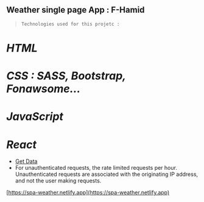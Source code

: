 ## Weather single page App : F-Hamid

> `Technologies used for this projetc :`

# _HTML_

# _CSS : SASS, Bootstrap, Fonawsome..._

# _JavaScript_

# _React_

- [Get Data](https://api.openweathermap.org)
- For unauthenticated requests, the rate limited requests per hour. Unauthenticated requests are associated with the originating IP address, and not the user making requests.

[https://spa-weather.netlify.app](https://spa-weather.netlify.app)
